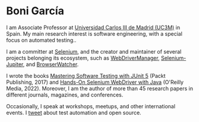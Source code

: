 Boni García
===========

I am Associate Professor at <a href="http://www.it.uc3m.es/bogarcia/index.html">Universidad Carlos III de Madrid (UC3M)</a> in Spain. My main research interest is software engineering, with a special focus on automated testing.</a>.

I am a committer at <a href="https://www.selenium.dev/">Selenium</a>, and the creator and maintainer of several projects belonging its ecosystem, such as <a href="https://bonigarcia.dev/webdrivermanager/">WebDriverManager</a>, <a href="https://bonigarcia.dev/selenium-jupiter/">Selenium-Jupiter</a>, and <a href="https://bonigarcia.dev/browserwatcher/">BrowserWatcher</a>.

I wrote the books <a href="https://www.amazon.com/Mastering-Software-Testing-JUnit-Comprehensive-ebook/dp/B076ZQCK5Q/">Mastering Software Testing with JUnit 5</a> (Packt Publishing, 2017) and <a href="https://oreil.ly/1E7CX">Hands-On Selenium WebDriver with Java</a> (O'Reilly Media, 2022). Moreover, I am the author of more than 45 research papers in different journals, magazines, and conferences.

Occasionally, I speak at workshops, meetups, and other international events. I <a href="https://twitter.com/boni_gg">tweet</a> about test automation and open source.